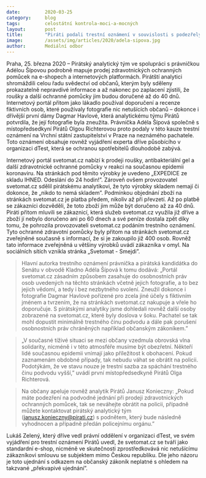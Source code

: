 ```yaml
---
date:         2020-03-25
category:     blog
tags:         celostátní kontrola-moci-a-mocných
layout:       post
title:        "Piráti podali trestní oznámení v souvislosti s podezřelým prodejem roušek v době pandemie"
image:        /assets/img/articles/2020/adela-sipova.jpg
author:       Mediální odbor
--- 
```


 

Praha, 25. března 2020 – Pirátský analytický tým ve spolupráci s právničkou Adélou Šípovou podrobně mapuje prodej zdravotnických ochranných pomůcek na e-shopech a internetových platformách. Pirátští analytici shromáždili celou řadu svědectví od občanů, kterým byly sděleny prokazatelně nepravdivé informace a až nakonec po zaplacení zjistili, že roušky a další ochranné pomůcky jim budou doručené až do 40 dnů. Internetový portál přitom jako lákadlo používal doporučení a recenze fiktivních osob, které používaly fotografie nic netušících občanů – dokonce i dřívější první dámy Dagmar Havlové, která analytickému týmu Pirátů potvrdila, že její fotografie byla zneužita. Právnička Adéla Šípová společně s místopředsedkyní Pirátů Olgou Richterovou proto podaly v této kauze trestní oznámení na Vrchní státní zastupitelství v Praze na neznámého pachatele. Toto oznámení obsahuje rovněž vyjádření experta dříve působícího v organizaci dTest, která se ochranou spotřebitelů dlouhodobě zabývá.   

Internetový portál svetomat.cz nabízí k prodeji roušky, antibakteriální gel a další zdravotnické ochranné pomůcky v reakci na současnou epidemii koronaviru. Na stránkách pod těmito výrobky je uvedeno „EXPEDICE ze skladu IHNED. Odeslání do 24 hodin!”. Zároveň ovšem provozovatel svetomat.cz sdělil pirátskému analytikovi, že tyto výrobky skladem nemají či dokonce, že „nikdo to nemá skladem”. Podmínkou objednání zboží na stránkách svetomat.cz je platba předem, nikoliv až při převzetí. Až po platbě se zákazníci dozvěděli, že toto zboží jim může být doručeno až za 40 dnů. Piráti přitom mluvili se zákaznicí, která služeb svetomat.cz využila již dříve a zboží jí nebylo doručeno ani po 60 dnech a své peníze dostala zpět díky tomu, že pohrozila provozovateli svetomat.cz podáním trestního oznámení. Tyto ochranné zdravotní pomůcky byly přitom na stránkách svetomat.cz zveřejněné současně s informací, že si je zakoupilo již 400 osob. Rovněž tato informace zveřejněná u většiny výrobků uvádí zákazníka v omyl. Na sociálních sítích vznikla stránka „Svetomat - Smejdi”. 

> Hlavní autorka trestního oznámení právnička a pirátská kandidátka do Senátu v obvodě Kladno Adéla Šípová k tomu dodává: „Portál svetomat.cz zásadním způsobem zasahuje do osobnostních práv osob uvedených na těchto stránkách včetně jejich fotografie, a to bez jejich vědomí, a tedy i bez nezbytného svolení. Zneužil dokonce i fotografie Dagmar Havlové pořízené pro zcela jiné účely s fiktivním jménem a tvrzením, že na stránkách svetomat.cz nakupuje a vřele ho doporučuje. S pirátskými analytiky jsme dohledali rovněž další osoby zobrazené na svetomat.cz, které byly doslova v šoku. Pachatel se tak mohl dopustit minimálně trestného činu podvodu a dále pak porušení osobnostních práv chráněných například občanským zákoníkem.”

> „V současné tíživé situaci se mezi občany vzedmula obrovská vlna solidarity, nicméně i v této atmosféře musíme být obezřetní. Někteří lidé současnou epidemii vnímají jako příležitost k obohacení. Pokud zaznamenám obdobné případy, tak nebudu váhat se obrátit na policii. Podotýkám, že ve stavu nouze je trestní sazba za spáchání trestného činu podvodu vyšší,” uvádí první místopředsedkyně Pirátů Olga Richterová.

> Na občany apeluje rovněž analytik Pirátů Janusz Konieczny: „Pokud máte podezření na podvodné jednání při prodeji zdravotnických ochranných pomůcek, tak se neváhejte obrátit na policii, případně můžete kontaktovat pirátský analytický tým (janusz.konieczny@pirati.cz) s podnětem, který bude následně vyhodnocen a případně předán policejnímu orgánu.”

Lukáš Zelený, který dříve vedl právní oddělení v organizaci dTest, ve svém vyjádření pro trestní oznámení Pirátů uvedl, že svetomat.cz se tváří jako standardní e-shop, nicméně ve skutečnosti zprostředkovává nic netušícímu zákazníkovi smlouvu se subjektem mimo Českou republiku. Dle jeho názoru je toto ujednání s odkazem na občanský zákoník neplatné s ohledem na takzvané „překvapivé ujednání”.  
